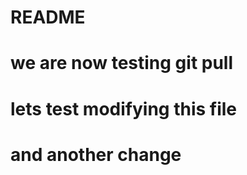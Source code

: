# README #
# we are now testing git pull #
# lets test modifying this file #
# and another change #
